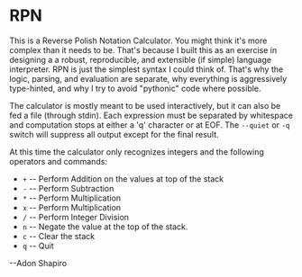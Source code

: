 RPN
===
This is a Reverse Polish Notation Calculator. You might think it's more complex
than it needs to be. That's because I built this as an exercise in designing a
a robust, reproducible, and extensible (if simple) language interpreter. RPN is
just the simplest syntax I could think of. That's why the logic, parsing, and
evaluation are separate, why everything is aggressively type-hinted, and why I
try to avoid "pythonic" code where possible.

The calculator is mostly meant to be used interactively, but it can also be fed
a file (through stdin). Each expression must be separated by whitespace and
computation stops at either a 'q' character or at EOF. The `--quiet` or `-q`
switch will suppress all output except for the final result.

At this time the calculator only recognizes integers and the following
operators and commands:
  * `+` -- Perform Addition on the values at top of the stack
  * `-` -- Perform Subtraction
  * `*` -- Perform Multiplication
  * `x` -- Perform Multiplication
  * `/` -- Perform Integer Division
  * `n` -- Negate the value at the top of the stack.
  * `c` -- Clear the stack
  * `q` -- Quit


  --Adon Shapiro

